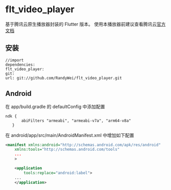 # flt_video_player

基于腾讯云原生播放器封装的 Flutter 版本。
使用本播放器前建议查看腾讯云[官方文档](https://cloud.tencent.com/document/product/881/20191)

## 安装

```puml
//import
dependencies:
flt_video_player:
git:
url: git://github.com/RandyWei/flt_video_player.git
```
## Android

在 app/build.gradle 的 defaultConfig 中添加配置
```
ndk {
       abiFilters "armeabi", "armeabi-v7a", "arm64-v8a"
   }
```
在 android/app/src/main/AndroidManifest.xml 中增加如下配置
```xml
<manifest xmlns:android="http://schemas.android.com/apk/res/android"
    xmlns:tools="http://schemas.android.com/tools"
    ...
    >

    <application
        tools:replace="android:label">
    ...
    </application>
```
